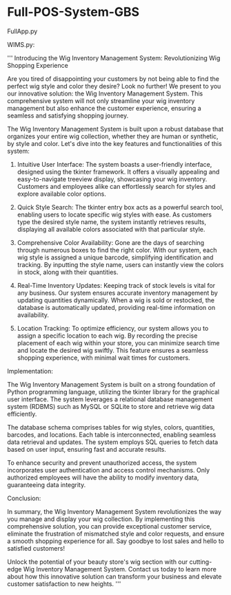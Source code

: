 # Full-POS-System-GBS

FullApp.py


WIMS.py:

'''
Introducing the Wig Inventory Management 
System: Revolutionizing Wig Shopping 
Experience

Are you tired of disappointing your customers 
by not being able to find the perfect wig 
style and color they desire? Look no further! 
We present to you our innovative solution: 
the Wig Inventory Management System. This 
comprehensive system will not only streamline 
your wig inventory management but also 
enhance the customer experience, ensuring a 
seamless and satisfying shopping journey.

The Wig Inventory Management System is built 
upon a robust database that organizes your 
entire wig collection, whether they are human 
or synthetic, by style and color. Let's dive 
into the key features and functionalities of 
this system:

1. Intuitive User Interface:
The system boasts a user-friendly interface, 
designed using the tkinter framework. It 
offers a visually appealing and 
easy-to-navigate treeview display, showcasing 
your wig inventory. Customers and employees 
alike can effortlessly search for styles and 
explore available color options.

2. Quick Style Search:
The tkinter entry box acts as a powerful 
search tool, enabling users to locate 
specific wig styles with ease. As customers 
type the desired style name, the system 
instantly retrieves results, displaying all 
available colors associated with that 
particular style.

3. Comprehensive Color Availability:
Gone are the days of searching through 
numerous boxes to find the right color. 
With our system, each wig style is assigned 
a unique barcode, simplifying identification 
and tracking. By inputting the style name, 
users can instantly view the colors in stock, 
along with their quantities.

4. Real-Time Inventory Updates:
Keeping track of stock levels is vital for any 
business. Our system ensures accurate inventory 
management by updating quantities dynamically. 
When a wig is sold or restocked, the database 
is automatically updated, providing real-time 
information on availability.

5. Location Tracking:
To optimize efficiency, our system allows you 
to assign a specific location to each wig. By 
recording the precise placement of each wig 
within your store, you can minimize search 
time and locate the desired wig swiftly. This 
feature ensures a seamless shopping experience, 
with minimal wait times for customers.

Implementation:

The Wig Inventory Management System is built 
on a strong foundation of Python programming 
language, utilizing the tkinter library for 
the graphical user interface. The system 
leverages a relational database management 
system (RDBMS) such as MySQL or SQLite to 
store and retrieve wig data efficiently.

The database schema comprises tables for wig 
styles, colors, quantities, barcodes, and 
locations. Each table is interconnected, 
enabling seamless data retrieval and updates. 
The system employs SQL queries to fetch data 
based on user input, ensuring fast and 
accurate results.

To enhance security and prevent unauthorized 
access, the system incorporates user 
authentication 
and access control mechanisms. Only 
authorized employees will have the ability to 
modify inventory data, guaranteeing data 
integrity.

Conclusion:

In summary, the Wig Inventory Management 
System revolutionizes the way you manage 
and display your wig collection. By 
implementing this comprehensive solution, 
you can provide exceptional customer service, 
eliminate the frustration of mismatched style 
and color requests, and ensure a smooth 
shopping experience for all. Say goodbye to 
lost sales and hello to satisfied customers!

Unlock the potential of your beauty store's 
wig section with our cutting-edge Wig 
Inventory Management System. Contact us 
today to learn more about how this innovative 
solution can transform your business and 
elevate customer satisfaction to new heights.
'''
